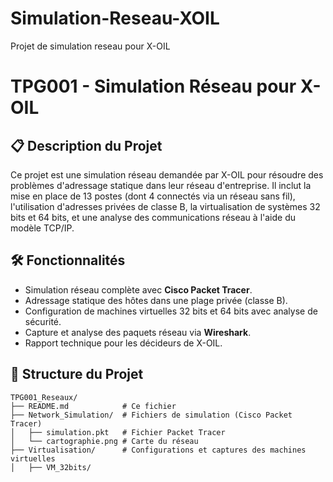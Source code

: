 # Simulation-Reseau-XOIL
Projet de simulation reseau pour X-OIL
# TPG001 - Simulation Réseau pour X-OIL

## 📋 Description du Projet
Ce projet est une simulation réseau demandée par X-OIL pour résoudre des problèmes d'adressage statique dans leur réseau d'entreprise. Il inclut la mise en place de 13 postes (dont 4 connectés via un réseau sans fil), l'utilisation d'adresses privées de classe B, la virtualisation de systèmes 32 bits et 64 bits, et une analyse des communications réseau à l'aide du modèle TCP/IP.

## 🛠️ Fonctionnalités
- Simulation réseau complète avec **Cisco Packet Tracer**.
- Adressage statique des hôtes dans une plage privée (classe B).
- Configuration de machines virtuelles 32 bits et 64 bits avec analyse de sécurité.
- Capture et analyse des paquets réseau via **Wireshark**.
- Rapport technique pour les décideurs de X-OIL.

## 📂 Structure du Projet
```plaintext
TPG001_Reseaux/
├── README.md            # Ce fichier
├── Network_Simulation/  # Fichiers de simulation (Cisco Packet Tracer)
│   ├── simulation.pkt   # Fichier Packet Tracer
│   └── cartographie.png # Carte du réseau
├── Virtualisation/      # Configurations et captures des machines virtuelles
│   ├── VM_32bits/

